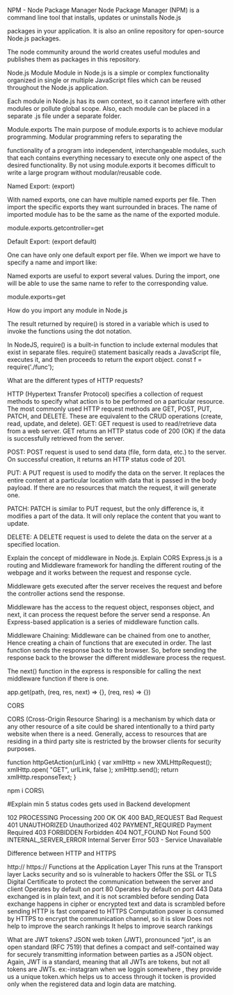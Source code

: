 NPM - Node Package Manager
Node Package Manager (NPM) is a command line tool that installs, updates or uninstalls Node.js 

packages in your application. It is also an online repository for open-source Node.js packages. 

The node community around the world creates useful modules and publishes them as packages in this repository.


Node.js Module
Module in Node.js is a simple or complex functionality organized in single or multiple JavaScript files which can
 be reused throughout the Node.js application.

Each module in Node.js has its own context, so it cannot interfere with other modules or pollute global scope.
 Also, each module can be placed in a separate .js file under a separate folder.


Module.exports
The main purpose of module.exports is to achieve modular programming. Modular programming refers to separating the 

functionality of a program into independent, interchangeable modules, such that each contains everything necessary 
to execute only one aspect of the desired functionality. By not using module.exports it becomes difficult to write a
 large program without modular/reusable code.




Named Export: (export)

With named exports, one can have multiple named exports per file. Then import the specific exports they want surrounded 
in braces. The name of imported module has to be the same as the name of the exported module.


module.exports.getcontroller=get


Default Export: (export default)

One can have only one default export per file. When we import we have to specify a name and import like:

Named exports are useful to export several values. During the import, one will be able to use the same name to refer 
to the corresponding value.

module.exports=get




How do you import any module in Node.js


The result returned by require() is stored in a variable which is used to invoke the functions using the dot notation.

In NodeJS, require() is a built-in function to include external modules that exist in separate files.
 require() statement basically reads a JavaScript file, executes it, and then proceeds to return the export object. 
const f = require('./func');


What are the different types of HTTP requests?

HTTP (Hypertext Transfer Protocol) specifies a collection of request methods to specify what action is to be performed on a particular resource. The most commonly used HTTP request methods are GET, POST, PUT, PATCH, and DELETE. These are equivalent to the CRUD operations (create, read, update, and delete).
GET: GET request is used to read/retrieve data from a web server. GET returns an HTTP status code of 200 (OK) if the data is successfully retrieved from the server.

POST: POST request is used to send data (file, form data, etc.) to the server. On successful creation, it returns an HTTP status code of 201.

PUT: A PUT request is used to modify the data on the server. It replaces the entire content at a particular location with data that is passed in the body payload. If there are no resources that match the request, it will generate one.

PATCH: PATCH is similar to PUT request, but the only difference is, it modifies a part of the data. It will only replace the content that you want to update.

DELETE: A DELETE request is used to delete the data on the server at a specified location.

Explain the concept of middleware in Node.js. Explain CORS
Express.js is a routing and Middleware framework for handling the different routing of the webpage and it works between the request and response cycle.

Middleware gets executed after the server receives the request and before the controller actions send the response.

Middleware has the access to the request object, responses object, and next, it can process the request before the server send a response. An Express-based application is a series of middleware function calls.

Middleware Chaining: Middleware can be chained from one to another, Hence creating a chain of functions that are executed in order. The last function sends the response back to the browser. So, before sending the response back to the browser the different middleware process the request.

The next() function in the express is responsible for calling the next middleware function if there is one.

app.get(path, (req, res, next) => {}, (req, res) => {})

CORS

CORS (Cross-Origin Resource Sharing) is a mechanism by which data or any other resource of a site could be shared intentionally to a third party website when there is a need. Generally, access to resources that are residing in a third party site is restricted by the browser clients for security purposes.

function httpGetAction(urlLink) { var xmlHttp = new XMLHttpRequest(); xmlHttp.open( "GET", urlLink, false ); xmlHttp.send(); return xmlHttp.responseText; }

npm i CORS\


#Explain min 5 status codes gets used in Backend development

102 PROCESSING Processing 200 OK OK
400 BAD_REQUEST Bad Request
401 UNAUTHORIZED Unauthorized
402 PAYMENT_REQUIRED Payment Required
403 FORBIDDEN Forbidden
404 NOT_FOUND Not Found
500 INTERNAL_SERVER_ERROR Internal Server Error
503 - Service Unavailable

Difference between HTTP and HTTPS

http://	https://
Functions at the Application Layer	This runs at the Transport layer
Lacks security and so is vulnerable to hackers	Offer the SSL or TLS Digital Certificate to protect the communication between the server and client
Operates by default on port 80	Operates by default on port 443
Data exchanged is in plain text, and it is not scrambled before sending	Data exchange happens in cipher or encrypted text and data is scrambled before sending
HTTP is fast compared to HTTPS	Computation power is consumed by HTTPS to encrypt the communication channel, so it is slow
Does not help to improve the search rankings	It helps to improve search rankings

What are JWT tokens?
JSON web token (JWT), pronounced "jot", is an open standard (RFC 7519) that defines a compact and self-contained way for securely transmitting information between parties as a JSON object. Again, JWT is a standard, meaning that all JWTs are tokens, but not all tokens are JWTs.
ex:-instagram
when we loggin somewhere , they provide us a unique token.which helps us to access through it
tocken is provided only when the registered data and login data are matching.





